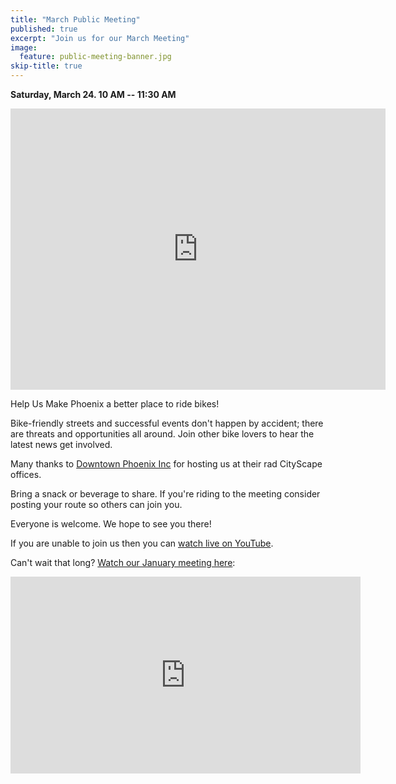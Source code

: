 ```yaml
---
title: "March Public Meeting"
published: true
excerpt: "Join us for our March Meeting"
image:
  feature: public-meeting-banner.jpg
skip-title: true
---
```


**Saturday, March 24. 10 AM -- 11:30 AM**

<iframe src="https://www.google.com/maps/embed?pb=!1m14!1m8!1m3!1d13316.204567160927!2d-112.0736025!3d33.4479741!3m2!1i1024!2i768!4f13.1!3m3!1m2!1s0x0%3A0x1aa363d3395991dc!2sDowntown+Phoenix+Inc!5e0!3m2!1sen!2sus!4v1472699206206" width="600" height="450" frameborder="0" style="border:0" allowfullscreen></iframe>

Help Us Make Phoenix a better place to ride bikes!

Bike-friendly streets and successful events don't happen by accident; there are threats and opportunities all around. Join other bike lovers to hear the latest news get involved.

Many thanks to [Downtown Phoenix Inc](http://dtphx.org/) for hosting us at their rad CityScape offices.

Bring a snack or beverage to share. If you're riding to the meeting consider posting your route so others can join you.

Everyone is welcome. We hope to see you there!

If you are unable to join us then you can [watch live on YouTube](https://youtu.be/xZsTcW_7hyg).

Can't wait that long? [Watch our January meeting here](https://youtu.be/Vr5pOfljZLA):
<iframe width="560" height="315" src="https://www.youtube.com/embed/Vr5pOfljZLA" frameborder="0" allow="autoplay; encrypted-media" allowfullscreen></iframe>

